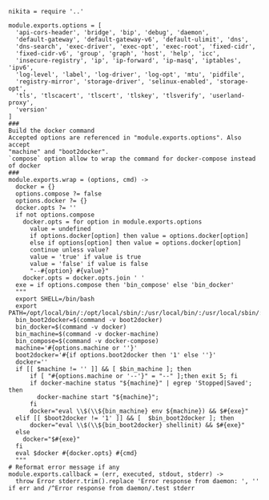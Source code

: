 
    nikita = require '..'

    module.exports.options = [
      'api-cors-header', 'bridge', 'bip', 'debug', 'daemon', 
      'default-gateway', 'default-gateway-v6', 'default-ulimit', 'dns', 
      'dns-search', 'exec-driver', 'exec-opt', 'exec-root', 'fixed-cidr', 
      'fixed-cidr-v6', 'group', 'graph', 'host', 'help', 'icc', 
      'insecure-registry', 'ip', 'ip-forward', 'ip-masq', 'iptables', 'ipv6', 
      'log-level', 'label', 'log-driver', 'log-opt', 'mtu', 'pidfile', 
      'registry-mirror', 'storage-driver', 'selinux-enabled', 'storage-opt', 
      'tls', 'tlscacert', 'tlscert', 'tlskey', 'tlsverify', 'userland-proxy', 
      'version'
    ]
    ###
    Build the docker command
    Accepted options are referenced in "module.exports.options". Also accept 
    "machine" and "boot2docker".
    `compose` option allow to wrap the command for docker-compose instead of docker
    ###
    module.exports.wrap = (options, cmd) ->
      docker = {}
      options.compose ?= false
      options.docker ?= {}
      docker.opts ?= ''
      if not options.compose
        docker.opts = for option in module.exports.options
          value = undefined
          if options.docker[option] then value = options.docker[option]
          else if options[option] then value = options.docker[option]
          continue unless value?
          value = 'true' if value is true
          value = 'false' if value is false
          "--#{option} #{value}"
        docker.opts = docker.opts.join ' '
      exe = if options.compose then 'bin_compose' else 'bin_docker'
      """
      export SHELL=/bin/bash
      export PATH=/opt/local/bin/:/opt/local/sbin/:/usr/local/bin/:/usr/local/sbin/:$PATH
      bin_boot2docker=$(command -v boot2docker)
      bin_docker=$(command -v docker)
      bin_machine=$(command -v docker-machine)
      bin_compose=$(command -v docker-compose)
      machine='#{options.machine or ''}'
      boot2docker='#{if options.boot2docker then '1' else ''}'
      docker=''
      if [[ $machine != '' ]] && [ $bin_machine ]; then
          if [ "#{options.machine or '--'}" = "--" ];then exit 5; fi
          if docker-machine status "${machine}" | egrep 'Stopped|Saved'; then
            docker-machine start "${machine}";
          fi
          docker="eval \\$(\\${bin_machine} env ${machine}) && $#{exe}"
      elif [[ $boot2docker != '1' ]] && [  $bin_boot2docker ]; then
          docker="eval \\$(\\${bin_boot2docker} shellinit) && $#{exe}"
      else
        docker="$#{exe}"
      fi
      eval $docker #{docker.opts} #{cmd}
      """
    # Reformat error message if any
    module.exports.callback = (err, executed, stdout, stderr) ->
      throw Error stderr.trim().replace 'Error response from daemon: ', '' if err and /^Error response from daemon/.test stderr
